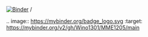 [![Binder](https://mybinder.org/badge_logo.svg)](https://mybinder.org/v2/gh/Wino1301/MME1205/HEAD) /

.. image:: https://mybinder.org/badge_logo.svg
 :target: https://mybinder.org/v2/gh/Wino1301/MME1205/main

